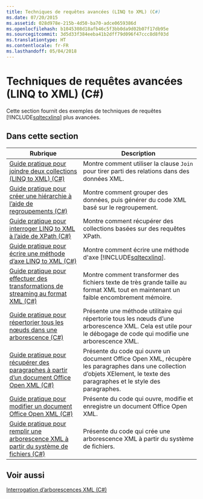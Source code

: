 ```yaml
---
title: Techniques de requêtes avancées (LINQ to XML) (C#)
ms.date: 07/20/2015
ms.assetid: 028d978e-215b-4d50-ba70-adce0659386d
ms.openlocfilehash: b1045308d18afb46c5f3bb0da9d02b07f17db95e
ms.sourcegitcommit: 3d5d33f384eeba41b2dff79d096f47ccc8d8f03d
ms.translationtype: HT
ms.contentlocale: fr-FR
ms.lasthandoff: 05/04/2018
---
```

# <a name="advanced-query-techniques-linq-to-xml-c"></a>Techniques de requêtes avancées (LINQ to XML) (C#)
Cette section fournit des exemples de techniques de requêtes [!INCLUDE[sqltecxlinq](~/includes/sqltecxlinq-md.md)] plus avancées.  
  
## <a name="in-this-section"></a>Dans cette section  
  
|Rubrique|Description|  
|-----------|-----------------|  
|[Guide pratique pour joindre deux collections (LINQ to XML) (C#)](../../../../csharp/programming-guide/concepts/linq/how-to-join-two-collections-linq-to-xml.md)|Montre comment utiliser la clause `Join` pour tirer parti des relations dans des données XML.|  
|[Guide pratique pour créer une hiérarchie à l’aide de regroupements (C#)](../../../../csharp/programming-guide/concepts/linq/how-to-create-hierarchy-using-grouping.md)|Montre comment grouper des données, puis générer du code XML basé sur le regroupement.|  
|[Guide pratique pour interroger LINQ to XML à l’aide de XPath (C#)](../../../../csharp/programming-guide/concepts/linq/how-to-query-linq-to-xml-using-xpath.md)|Montre comment récupérer des collections basées sur des requêtes XPath.|  
|[Guide pratique pour écrire une méthode d’axe LINQ to XML (C#)](../../../../csharp/programming-guide/concepts/linq/how-to-write-a-linq-to-xml-axis-method.md)|Montre comment écrire une méthode d'axe [!INCLUDE[sqltecxlinq](~/includes/sqltecxlinq-md.md)].|  
|[Guide pratique pour effectuer des transformations de streaming au format XML (C#)](../../../../csharp/programming-guide/concepts/linq/how-to-perform-streaming-transformations-of-text-to-xml.md)|Montre comment transformer des fichiers texte de très grande taille au format XML tout en maintenant un faible encombrement mémoire.|  
|[Guide pratique pour répertorier tous les nœuds dans une arborescence (C#)](../../../../csharp/programming-guide/concepts/linq/how-to-list-all-nodes-in-a-tree.md)|Présente une méthode utilitaire qui répertorie tous les nœuds d’une arborescence XML. Cela est utile pour le débogage de code qui modifie une arborescence XML.|  
|[Guide pratique pour récupérer des paragraphes à partir d’un document Office Open XML (C#)](../../../../csharp/programming-guide/concepts/linq/how-to-retrieve-paragraphs-from-an-office-open-xml-document.md)|Présente du code qui ouvre un document Office Open XML, récupère les paragraphes dans une collection d’objets XElement, le texte des paragraphes et le style des paragraphes.|  
|[Guide pratique pour modifier un document Office Open XML (C#)](../../../../csharp/programming-guide/concepts/linq/how-to-modify-an-office-open-xml-document.md)|Présente du code qui ouvre, modifie et enregistre un document Office Open XML.|  
|[Guide pratique pour remplir une arborescence XML à partir du système de fichiers (C#)](../../../../csharp/programming-guide/concepts/linq/how-to-populate-an-xml-tree-from-the-file-system.md)|Présente du code qui crée une arborescence XML à partir du système de fichiers.|  
  
## <a name="see-also"></a>Voir aussi  
 [Interrogation d’arborescences XML (C#)](../../../../csharp/programming-guide/concepts/linq/querying-xml-trees.md)
